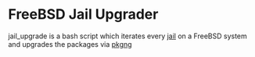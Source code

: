 # FreeBSD Jail Upgrader

jail_upgrade is a bash script which iterates every [jail](https://www.freebsd.org/doc/en/books/handbook/jails.html) on a FreeBSD system and upgrades the packages via [pkgng](https://wiki.freebsd.org/pkgng)
